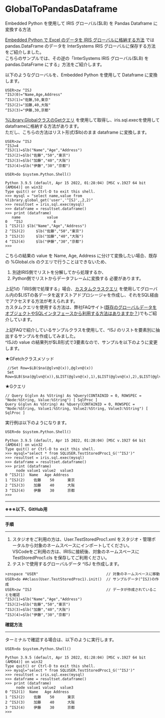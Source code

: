 # GlobalToPandasDataframe
Embedded Python を使用して IRIS グローバル($LB) を Pandas Dataframe に変換する方法

[Embedded Python で Excel のデータを IRIS グローバルに格納する方法](https://jp.community.intersystems.com/node/516426) では pandas.DataFrame のデータを InterSystems IRIS グローバルに保存する方法をご紹介しました。  
こちらのサンプルでは、その逆の「InterSystems IRIS グローバル($LB) を pandas.DataFrame にする」方法をご紹介します。 
  
以下のようなグローバルを、Embedded Python を使用して Dataframe に変換します。
~~~
USER>zw ^ISJ
^ISJ(0)="Name,Age,Address"
^ISJ(1)="佐藤,50,東京"
^ISJ(2)="加藤,40,大阪"
^ISJ(3)="伊藤,30,京都"
~~~
  
[%Library.GlobalクラスのGetクエリ](https://docs.intersystems.com/irislatest/csp/documatic/%25CSP.Documatic.cls?&LIBRARY=%25SYS&CLASSNAME=%25Library.Global#Get) を使用して取得し、iris.sql.execを使用してdataframeに格納する方法があります。  
ただし、こちらの方法はリスト形式($lb)のまま dataframe に変換します。

~~~
USER>zw ^ISJ
^ISJ=4
^ISJ(1)=$lb("Name","Age","Address")
^ISJ(2)=$lb("佐藤","50","東京")
^ISJ(3)=$lb("加藤","40","大阪")
^ISJ(4)=$lb("伊藤","30","京都")

USER>do $system.Python.Shell()

Python 3.9.5 (default, Apr 15 2022, 01:28:04) [MSC v.1927 64 bit (AMD64)] on win32
Type quit() or Ctrl-D to exit this shell.
>>> mysql = "select name,value from %library.global_get('user','^ISJ',,2,2)"
>>> resultset = iris.sql.exec(mysql)
>>> dataframe = resultset.dataframe()
>>> print (dataframe)
   name            value
0   ^ISJ              4
1 ^ISJ(1) $lb("Name","Age","Address")
2 ^ISJ(2)     $lb("佐藤","50","東京")
3 ^ISJ(3)     $lb("加藤","40","大阪")
4 ^ISJ(4)     $lb("伊藤","30","京都")
>>>
~~~

こちらの結果の value を Name, Age, Address に分けて変換したい場合、既存の %Global.cls のクエリで行うことはできないため、
1. 別途IRIS側でリストを分解してから処理するか、
2. Python側でリストからデータフレームに変換する
必要があります。  
  
上記1の「IRIS側で処理する」場合、[カスタムクラスクエリ](https://jp.community.intersystems.com/node/481186) を使用してグローバル内の$LISTの各データを返すストアドプロシージャを作成し、それをSQL経由でアクセスする方法が考えられます。  
カスタムクエリを使用する方法は、弊社FAQサイト([既存のグローバルデータをオブジェクトやSQLインタフェースから利用する方法はありますか？](https://faq.intersystems.co.jp/csp/faq/result.csp?DocNo=50))でもご紹介しています。
  
上記FAQで紹介しているサンプルクラスを使用して、^ISJ のリストを要素別に抽出するサンプルを作成してみました。  
^ISJの value の結果列が$LB形式で3要素なので、サンプルを以下のように変更します。
  
★GFetchクラスメソッド
~~~
 //Set Row=$LB($na(@glvn@(x)),@glvn@(x))
 Set Row=$LB($na(@glvn@(x)),$LIST(@glvn@(x),1),$LIST(@glvn@(x),2),$LIST(@glvn@(x),3))
~~~
★Gクエリ
~~~
// Query G(glvn As %String) As %Query(CONTAINID = 0, ROWSPEC = "Node:%String, Value:%String") [ SqlProc ]
Query G(glvn As %String) As %Query(CONTAINID = 0, ROWSPEC = "Node:%String, Value1:%String, Value2:%String, Value3:%String") [ SqlProc ]
~~~
  
実行例は以下のようになります。
~~~
USER>do $system.Python.Shell()

Python 3.9.5 (default, Apr 15 2022, 01:28:04) [MSC v.1927 64 bit (AMD64)] on win32
Type quit() or Ctrl-D to exit this shell.
>>> mysql="select * from SQLUSER.TestStoredProc1_G('^ISJ')"
>>> resultset = iris.sql.exec(mysql)
>>> dataframe = resultset.dataframe()
>>> print (dataframe)
     node value1 value2  value3
0 ^ISJ(1)  Name   Age Address
1 ^ISJ(2)    佐藤    50      東京
2 ^ISJ(3)    加藤    40      大阪
3 ^ISJ(4)    伊藤    30      京都
>>>
~~~
 
***
**※※※以下、GitHub用**
***
  

**手順**
***
1. スタジオをご利用の方は、User.TestStoredProc1.xml をスタジオ・管理ポータルから対象のネームスペースにインポートしてください。  
   VSCodeをご利用の方は、IRISに接続後、対象のネームスペースにTestStoredProc1.cls を保存してご利用ください。  
2. テストで使用するグローバルデータ ^ISJ を作成します。
~~~
>znspace "USER"                               // 対象のネームスペースに移動
USER>do ##class(User.TestStoredProc1).init()  // サンプルデータ(^ISJ)の作成
USER>zw ^ISJ                                  // データが作成されていることを確認
^ISJ(1)=$lb("Name","Age","Address")
^ISJ(2)=$lb("佐藤","50","東京")
^ISJ(3)=$lb("加藤","40","大阪")
^ISJ(4)=$lb("伊藤","30","京都")
~~~
  

**確認方法**
***
ターミナルで確認する場合は、以下のように実行します。
~~~
USER>do $system.Python.Shell()

Python 3.9.5 (default, Apr 15 2022, 01:28:04) [MSC v.1927 64 bit (AMD64)] on win32
Type quit() or Ctrl-D to exit this shell.
>>> mysql="select * from SQLUSER.TestStoredProc1_G('^ISJ')"
>>> resultset = iris.sql.exec(mysql)
>>> dataframe = resultset.dataframe()
>>> print (dataframe)
     node value1 value2  value3
0 ^ISJ(1)  Name   Age Address
1 ^ISJ(2)    佐藤    50      東京
2 ^ISJ(3)    加藤    40      大阪
3 ^ISJ(4)    伊藤    30      京都
>>>
~~~
